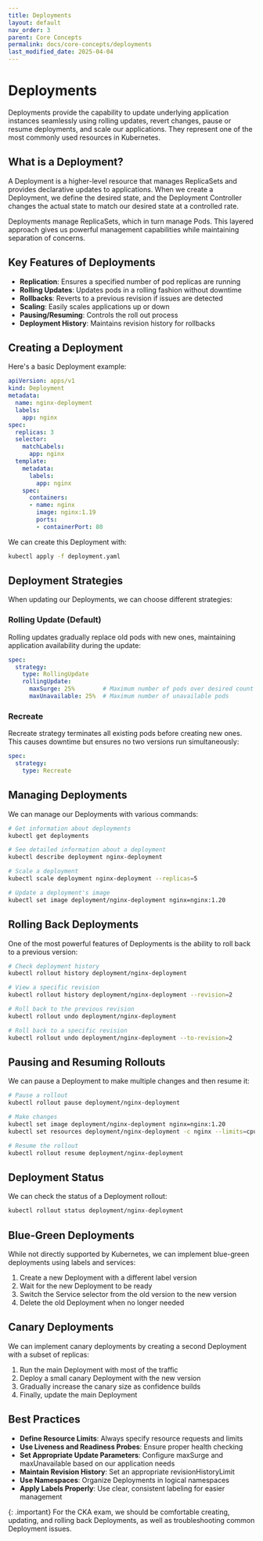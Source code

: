 ```yaml
---
title: Deployments
layout: default
nav_order: 3
parent: Core Concepts
permalink: docs/core-concepts/deployments
last_modified_date: 2025-04-04
---
```


# Deployments

Deployments provide the capability to update underlying application instances seamlessly using rolling updates, revert changes, pause or resume deployments, and scale our applications. They represent one of the most commonly used resources in Kubernetes.

## What is a Deployment?

A Deployment is a higher-level resource that manages ReplicaSets and provides declarative updates to applications. When we create a Deployment, we define the desired state, and the Deployment Controller changes the actual state to match our desired state at a controlled rate.

<div markdown="block" class="note">
Deployments manage ReplicaSets, which in turn manage Pods. This layered approach gives us powerful management capabilities while maintaining separation of concerns.
</div>

## Key Features of Deployments

- **Replication**: Ensures a specified number of pod replicas are running
- **Rolling Updates**: Updates pods in a rolling fashion without downtime
- **Rollbacks**: Reverts to a previous revision if issues are detected
- **Scaling**: Easily scales applications up or down
- **Pausing/Resuming**: Controls the roll out process
- **Deployment History**: Maintains revision history for rollbacks

## Creating a Deployment

Here's a basic Deployment example:

```yaml
apiVersion: apps/v1
kind: Deployment
metadata:
  name: nginx-deployment
  labels:
    app: nginx
spec:
  replicas: 3
  selector:
    matchLabels:
      app: nginx
  template:
    metadata:
      labels:
        app: nginx
    spec:
      containers:
      - name: nginx
        image: nginx:1.19
        ports:
        - containerPort: 80
```

We can create this Deployment with:

```bash
kubectl apply -f deployment.yaml
```

## Deployment Strategies

When updating our Deployments, we can choose different strategies:

### Rolling Update (Default)

Rolling updates gradually replace old pods with new ones, maintaining application availability during the update:

```yaml
spec:
  strategy:
    type: RollingUpdate
    rollingUpdate:
      maxSurge: 25%        # Maximum number of pods over desired count
      maxUnavailable: 25%  # Maximum number of unavailable pods
```

### Recreate

Recreate strategy terminates all existing pods before creating new ones. This causes downtime but ensures no two versions run simultaneously:

```yaml
spec:
  strategy:
    type: Recreate
```

## Managing Deployments

We can manage our Deployments with various commands:

```bash
# Get information about deployments
kubectl get deployments

# See detailed information about a deployment
kubectl describe deployment nginx-deployment

# Scale a deployment
kubectl scale deployment nginx-deployment --replicas=5

# Update a deployment's image
kubectl set image deployment/nginx-deployment nginx=nginx:1.20
```

## Rolling Back Deployments

One of the most powerful features of Deployments is the ability to roll back to a previous version:

```bash
# Check deployment history
kubectl rollout history deployment/nginx-deployment

# View a specific revision
kubectl rollout history deployment/nginx-deployment --revision=2

# Roll back to the previous revision
kubectl rollout undo deployment/nginx-deployment

# Roll back to a specific revision
kubectl rollout undo deployment/nginx-deployment --to-revision=2
```

## Pausing and Resuming Rollouts

We can pause a Deployment to make multiple changes and then resume it:

```bash
# Pause a rollout
kubectl rollout pause deployment/nginx-deployment

# Make changes
kubectl set image deployment/nginx-deployment nginx=nginx:1.20
kubectl set resources deployment/nginx-deployment -c nginx --limits=cpu=200m,memory=512Mi

# Resume the rollout
kubectl rollout resume deployment/nginx-deployment
```

## Deployment Status

We can check the status of a Deployment rollout:

```bash
kubectl rollout status deployment/nginx-deployment
```

## Blue-Green Deployments

While not directly supported by Kubernetes, we can implement blue-green deployments using labels and services:

1. Create a new Deployment with a different label version
2. Wait for the new Deployment to be ready
3. Switch the Service selector from the old version to the new version
4. Delete the old Deployment when no longer needed

## Canary Deployments

We can implement canary deployments by creating a second Deployment with a subset of replicas:

1. Run the main Deployment with most of the traffic
2. Deploy a small canary Deployment with the new version
3. Gradually increase the canary size as confidence builds
4. Finally, update the main Deployment

## Best Practices

- **Define Resource Limits**: Always specify resource requests and limits
- **Use Liveness and Readiness Probes**: Ensure proper health checking
- **Set Appropriate Update Parameters**: Configure maxSurge and maxUnavailable based on our application needs
- **Maintain Revision History**: Set an appropriate revisionHistoryLimit
- **Use Namespaces**: Organize Deployments in logical namespaces
- **Apply Labels Properly**: Use clear, consistent labeling for easier management

<div markdown="block">
{: .important}
For the CKA exam, we should be comfortable creating, updating, and rolling back Deployments, as well as troubleshooting common Deployment issues.
</div>